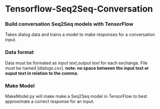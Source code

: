 # Tensorflow-Seq2Seq-Conversation
### Build conversation Seq2Seq models with TensorFlow

Takes dialog data and trains a model to make responses for a conversation input.

### Data format
Data must be formated as *input text,output text* for each exchange. File must be named \[dialogs.csv\]. **note: no space between the input text or ouput text in relation to the comma.**

### Make Model
MakeModel.py will make make a Seq2Seq model in TensorFlow to best approximate a correct response for an input.
